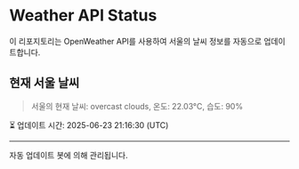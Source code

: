 
# Weather API Status

이 리포지토리는 OpenWeather API를 사용하여 서울의 날씨 정보를 자동으로 업데이트합니다.

## 현재 서울 날씨
> 서울의 현재 날씨: overcast clouds, 온도: 22.03°C, 습도: 90%

⏳ 업데이트 시간: 2025-06-23 21:16:30 (UTC)

---
자동 업데이트 봇에 의해 관리됩니다.
